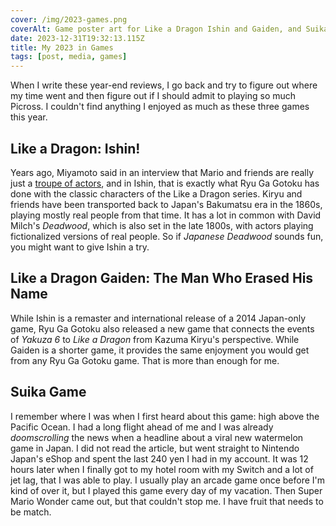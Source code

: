 ```yaml
---
cover: /img/2023-games.png
coverAlt: Game poster art for Like a Dragon Ishin and Gaiden, and Suika Game
date: 2023-12-31T19:32:13.115Z
title: My 2023 in Games
tags: [post, media, games]
---
```


When I write these year-end reviews, I go back and try to figure out where my time went and then figure out if I should admit to playing so much Picross. I couldn't find anything I enjoyed as much as these three games this year.


## Like a Dragon: Ishin!

Years ago, Miyamoto said in an interview that Mario and friends are really just a [troupe of actors](https://www.polygon.com/gaming/2012/9/25/3407672/miyamoto-the-mario-cast-is-a-troupe-of-actors-and-bowsers-kids-are), and in Ishin, that is exactly what Ryu Ga Gotoku has done with the classic characters of the Like a Dragon series. Kiryu and friends have been transported back to Japan's Bakumatsu era in the 1860s, playing mostly real people from that time. It has a lot in common with David Milch's _Deadwood_, which is also set in the late 1800s, with actors playing fictionalized versions of real people. So if _Japanese Deadwood_ sounds fun, you might want to give Ishin a try.


## Like a Dragon Gaiden: The Man Who Erased His Name

While Ishin is a remaster and international release of a 2014 Japan-only game, Ryu Ga Gotoku also released a new game that connects the events of _Yakuza 6_ to _Like a Dragon_ from Kazuma Kiryu's perspective. While Gaiden is a shorter game, it provides the same enjoyment you would get from any Ryu Ga Gotoku game. That is more than enough for me.


## Suika Game

I remember where I was when I first heard about this game: high above the Pacific Ocean. I had a long flight ahead of me and I was already _doomscrolling_ the news when a headline about a viral new watermelon game in Japan. I did not read the article, but went straight to Nintendo Japan's eShop and spent the last 240 yen I had in my account. It was 12 hours later when I finally got to my hotel room with my Switch and a lot of jet lag, that I was able to play. I usually play an arcade game once before I'm kind of over it, but I played this game every day of my vacation. Then Super Mario Wonder came out, but that couldn't stop me. I have fruit that needs to be match.
